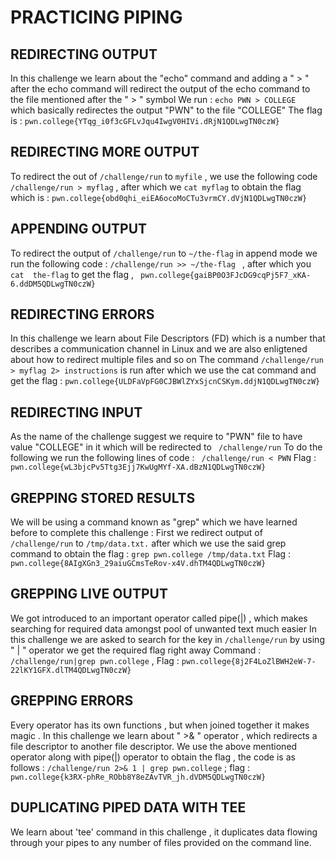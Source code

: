 # PRACTICING PIPING 


## REDIRECTING OUTPUT 

In this challenge we learn about the "echo" command and adding a " > " after the echo command will redirect the output of the echo command to the file mentioned after the " > " symbol 
We run : `echo PWN > COLLEGE ` which basically redirectes the output "PWN" to the file "COLLEGE" 
The flag is : `pwn.college{YTqg_i0f3cGFLvJqu4IwgV0HIVi.dRjN1QDLwgTN0czW}`

## REDIRECTING MORE OUTPUT 

To redirect the out of `/challenge/run` to `myfile`  , we use the following code `/challenge/run > myflag`  , after which we `cat myflag` to obtain the flag which is : 
`pwn.college{obd0qhi_eiEA6ocoMoCTu3vrmCY.dVjN1QDLwgTN0czW}`

## APPENDING OUTPUT 

To redirect the output of  `/challenge/run` to `~/the-flag` in append mode we run the following code : `/challenge/run >> ~/the-flag `  , after which you `cat  the-flag` to get  the flag , 
` pwn.college{gaiBP0O3FJcDG9cqPj5F7_xKA-6.ddDM5QDLwgTN0czW}`

## REDIRECTING ERRORS 

In this challenge we learn about File Descriptors (FD) which is a number that describes a communication channel in Linux and we are also enligtened about how to redirect multiple files 
and so on 
The command `/challenge/run > myflag 2> instructions` is run after which we use the cat command and get the flag : `pwn.college{ULDFaVpFG0CJBWlZYxSjcnCSKym.ddjN1QDLwgTN0czW}`

## REDIRECTING INPUT 

As the name of the challenge suggest we require to "PWN" file to have value "COLLEGE" in it which will be redirected to ` /challenge/run`
To do the following we run the following lines of code : ` /challenge/run < PWN`
Flag : `pwn.college{wL3bjcPv5Ttg3Ejj7KwUgMYf-XA.dBzN1QDLwgTN0czW}`

## GREPPING STORED  RESULTS

We will be using a command known as "grep" which we have learned before to complete this challenge :
First we redirect output of `/challenge/run` to `/tmp/data.txt.` after which we use the said grep command to obtain the flag : `grep pwn.college /tmp/data.txt`
Flag : `pwn.college{8AIgXGn3_29aiuGCmsTeRov-x4V.dhTM4QDLwgTN0czW}`

## GREPPING LIVE OUTPUT

We got introduced to an important operator called pipe(|) , which makes searching for required data amongst pool of unwanted text much easier 
In this challenge we are asked to search for the key in `/challenge/run` by using " | " operator we get the required flag right away 
Command : `/challenge/run|grep pwn.college` , Flag : `pwn.college{8j2F4LoZlBWH2eW-7-22lKY1GFX.dlTM4QDLwgTN0czW}`

## GREPPING ERRORS 

Every operator has its own functions , but when joined together it makes magic . In this challenge we learn about " >& " operator , which redirects a file descriptor to 
another file descriptor.
We use the above mentioned operator along with pipe(|) operator to obtain the flag , the code is as follows : 
`/challenge/run 2>& 1 | grep pwn.college` ; flag : `pwn.college{k3RX-phRe_RObb8Y8eZAvTVR_jh.dVDM5QDLwgTN0czW}`

## DUPLICATING PIPED DATA WITH TEE 

We learn about 'tee' command in this challenge , it duplicates data flowing through your pipes to any number of files provided on the command line.
 




                                                      



